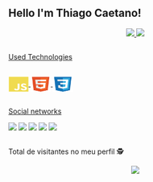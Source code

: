 ##

## Hello I'm Thiago Caetano!


<div align="center">
  <a href="https://github.com/caetanosbr">
  <img height="180em" src="https://github-readme-stats.vercel.app/api?username=caetanosbr&show_icons=true&theme=dark&include_all_commits=true&count_private=true"/>
  <img height="180em" src="https://github-readme-stats.vercel.app/api/top-langs/?username=caetanosbr&layout=compact&langs_count=7&theme=dark"/>
</div>
  
  ## 
  Used Technologies
  
 <div style="display: inline_block"><br>
  <img align="center" alt="tk-Js" height="30" width="40" src="https://raw.githubusercontent.com/devicons/devicon/master/icons/javascript/javascript-plain.svg">
  <!--<img align="center" alt="tk-Ts" height="30" width="40" src="https://raw.githubusercontent.com/devicons/devicon/master/icons/typescript/typescript-plain.svg">-->
  <!--<img align="center" alt="Rafa-React" height="30" width="40" src="https://raw.githubusercontent.com/devicons/devicon/master/icons/react/react-original.svg"-->
  <img align="center" alt="tk-HTML" height="30" width="40" src="https://raw.githubusercontent.com/devicons/devicon/master/icons/html5/html5-original.svg">
  <img align="center" alt="tk-CSS" height="30" width="40" src="https://raw.githubusercontent.com/devicons/devicon/master/icons/css3/css3-original.svg">
  <!--<img align="center" alt="tk-Python" height="30" width="40" src="https://raw.githubusercontent.com/devicons/devicon/master/icons/python/python-original.svg">-->
  <!--<img align="center" alt="tk-Csharp" height="30" width="40" src="https://raw.githubusercontent.com/devicons/devicon/master/icons/csharp/csharp-original.svg">-->
</div>

##
Social networks
  
<div> 
  <a href="https://instagram.com/caetanosbr" target="_blank"><img src="https://img.shields.io/badge/-Instagram-%23E4405F?style=for-the-badge&logo=instagram&logoColor=white"  target="_blank" ></a>
  <a href="https://www.twitch.tv/caetanosbr" target="_blank"><img src="https://img.shields.io/badge/Twitch-9146FF?style=for-the-badge&logo=twitch&logoColor=white"  target="_blank"></a>
  <a href="https://discord.com/channels/@me" target="_blank"><img src="https://img.shields.io/badge/Discord-3418DA?style=for-the-badge&logo=discord&logoColor=white" target="_blank"></a>
 <a href = "mailto:caetanosbr@gmail.com"><img src="https://img.shields.io/badge/-Gmail-%23333?style=for-the-badge&logo=gmail&logoColor=white" target="_blank"></a>
  <a href="https://www.linkedin.com/in/caetanosbr" target="_blank"><img src="https://img.shields.io/badge/-LinkedIn-%230077B5?style=for-the-badge&logo=linkedin&logoColor=white" target="_blank"></a> 
 
</div>
  
  ## 
  Total de visitantes no meu perfil :detective: <br>
 <p align="center"> 
   <img alingn="center" src="https://profile-counter.glitch.me/caetanosbr/count.svg" />
 </p>

